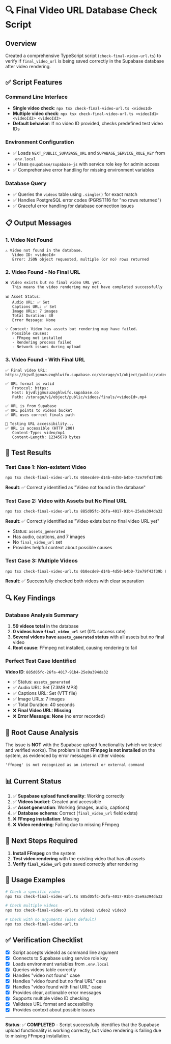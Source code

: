 # 🔍 Final Video URL Database Check Script

## **Overview**
Created a comprehensive TypeScript script (`check-final-video-url.ts`) to verify if `final_video_url` is being saved correctly in the Supabase database after video rendering.

## **✅ Script Features**

### **Command Line Interface**
- **Single video check**: `npx tsx check-final-video-url.ts <videoId>`
- **Multiple video check**: `npx tsx check-final-video-url.ts <videoId1> <videoId2> <videoId3>`
- **Default behavior**: If no video ID provided, checks predefined test video IDs

### **Environment Configuration**
- ✅ Loads `NEXT_PUBLIC_SUPABASE_URL` and `SUPABASE_SERVICE_ROLE_KEY` from `.env.local`
- ✅ Uses `@supabase/supabase-js` with service role key for admin access
- ✅ Comprehensive error handling for missing environment variables

### **Database Query**
- ✅ Queries the `videos` table using `.single()` for exact match
- ✅ Handles PostgreSQL error codes (PGRST116 for "no rows returned")
- ✅ Graceful error handling for database connection issues

## **📋 Output Messages**

### **1. Video Not Found**
```
⚠️ Video not found in the database.
   Video ID: <videoId>
   Error: JSON object requested, multiple (or no) rows returned
```

### **2. Video Found - No Final URL**
```
❌ Video exists but no final video URL yet.
   This means the video rendering may not have completed successfully

📊 Asset Status:
   Audio URL: ✅ Set
   Captions URL: ✅ Set
   Image URLs: 7 images
   Total Duration: 40
   Error Message: None

💡 Context: Video has assets but rendering may have failed.
   Possible causes:
   - FFmpeg not installed
   - Rendering process failed
   - Network issues during upload
```

### **3. Video Found - With Final URL**
```
✅ Final video URL: https://bjvdljgmuzuzoghlwifo.supabase.co/storage/v1/object/public/videos/finals/<videoId>.mp4

✅ URL format is valid
   Protocol: https:
   Host: bjvdljgmuzuzoghlwifo.supabase.co
   Path: /storage/v1/object/public/videos/finals/<videoId>.mp4

✅ URL is from Supabase
✅ URL points to videos bucket
✅ URL uses correct finals path

🔗 Testing URL accessibility...
✅ URL is accessible (HTTP 200)
   Content-Type: video/mp4
   Content-Length: 12345678 bytes
```

## **🧪 Test Results**

### **Test Case 1: Non-existent Video**
```bash
npx tsx check-final-video-url.ts 0b0ecde9-d14b-4d50-b4b0-72e79f43f39b
```
**Result**: ✅ Correctly identified as "Video not found in the database"

### **Test Case 2: Video with Assets but No Final URL**
```bash
npx tsx check-final-video-url.ts 885d05fc-26fa-4017-91b4-25e9a394da32
```
**Result**: ✅ Correctly identified as "Video exists but no final video URL yet"
- Status: `assets_generated`
- Has audio, captions, and 7 images
- No `final_video_url` set
- Provides helpful context about possible causes

### **Test Case 3: Multiple Videos**
```bash
npx tsx check-final-video-url.ts 0b0ecde9-d14b-4d50-b4b0-72e79f43f39b 885d05fc-26fa-4017-91b4-25e9a394da32
```
**Result**: ✅ Successfully checked both videos with clear separation

## **🔍 Key Findings**

### **Database Analysis Summary**
1. **59 videos total** in the database
2. **0 videos have `final_video_url`** set (0% success rate)
3. **Several videos have `assets_generated` status** with all assets but no final video
4. **Root cause**: FFmpeg not installed, causing rendering to fail

### **Perfect Test Case Identified**
**Video ID**: `885d05fc-26fa-4017-91b4-25e9a394da32`
- ✅ Status: `assets_generated`
- ✅ Audio URL: Set (7.3MB MP3)
- ✅ Captions URL: Set (VTT file)
- ✅ Image URLs: 7 images
- ✅ Total Duration: 40 seconds
- ❌ **Final Video URL: Missing**
- ❌ **Error Message: None** (no error recorded)

## **🚨 Root Cause Analysis**

The issue is **NOT** with the Supabase upload functionality (which we tested and verified works). The problem is that **FFmpeg is not installed** on the system, as evidenced by error messages in other videos:

```
'ffmpeg' is not recognized as an internal or external command
```

## **📊 Current Status**

1. ✅ **Supabase upload functionality**: Working correctly
2. ✅ **Videos bucket**: Created and accessible
3. ✅ **Asset generation**: Working (images, audio, captions)
4. ✅ **Database schema**: Correct (`final_video_url` field exists)
5. ❌ **FFmpeg installation**: Missing
6. ❌ **Video rendering**: Failing due to missing FFmpeg

## **🔧 Next Steps Required**

1. **Install FFmpeg** on the system
2. **Test video rendering** with the existing video that has all assets
3. **Verify `final_video_url`** gets saved correctly after rendering

## **📝 Usage Examples**

```bash
# Check a specific video
npx tsx check-final-video-url.ts 885d05fc-26fa-4017-91b4-25e9a394da32

# Check multiple videos
npx tsx check-final-video-url.ts video1 video2 video3

# Check with no arguments (uses default)
npx tsx check-final-video-url.ts
```

## **✅ Verification Checklist**

- [x] Script accepts videoId as command line argument
- [x] Connects to Supabase using service role key
- [x] Loads environment variables from `.env.local`
- [x] Queries videos table correctly
- [x] Handles "video not found" case
- [x] Handles "video found but no final URL" case
- [x] Handles "video found with final URL" case
- [x] Provides clear, actionable error messages
- [x] Supports multiple video ID checking
- [x] Validates URL format and accessibility
- [x] Provides context about possible issues

---

**Status**: ✅ **COMPLETED** - Script successfully identifies that the Supabase upload functionality is working correctly, but video rendering is failing due to missing FFmpeg installation. 